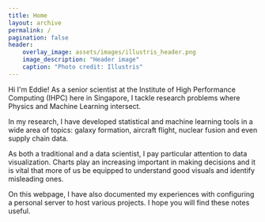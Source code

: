 ```yaml
---
title: Home
layout: archive
permalink: /
pagination: false
header:
    overlay_image: assets/images/illustris_header.png
    image_description: "Header image"
    caption: "Photo credit: Illustris"
---
```


Hi I'm Eddie! As a senior scientist at the Institute of High Performance Computing (IHPC) here in Singapore, I tackle research problems where Physics and Machine Learning intersect.

In my research, I have developed statistical and machine learning tools in a wide area of topics: galaxy formation, aircraft flight, nuclear fusion and even supply chain data. 

As both a traditional and a data scientist, I pay particular attention to data visualization. Charts play an increasing important in making decisions and it is vital that more of us be equipped to understand good visuals and identify misleading ones.

On this webpage, I have also documented my experiences with configuring a personal server to host various projects. I hope you will find these notes useful.